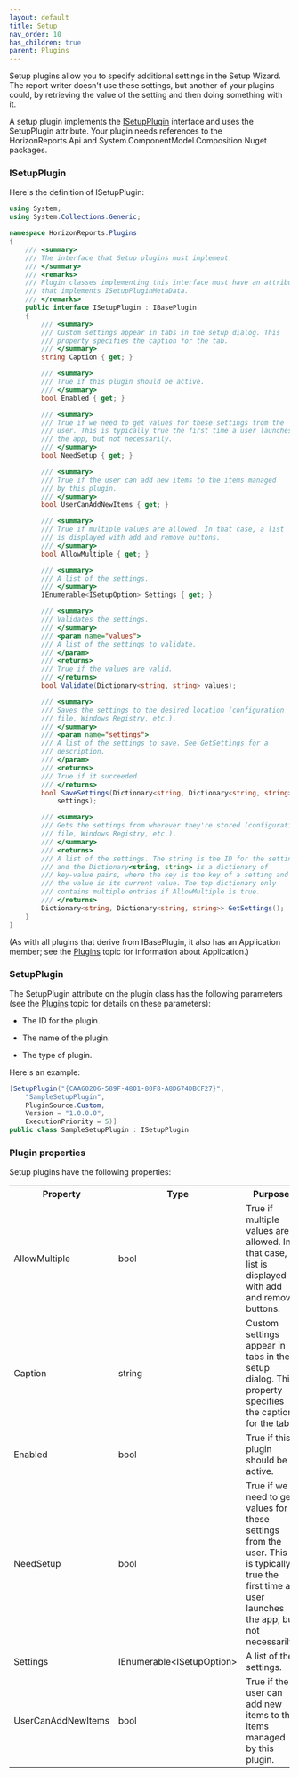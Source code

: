 ```yaml
---
layout: default
title: Setup
nav_order: 10
has_children: true
parent: Plugins
---
```


Setup plugins allow you to specify additional settings in the Setup Wizard. The report writer doesn't use these settings, but another of your plugins could, by retrieving the value of the setting and then doing something with it.

A setup plugin implements the [ISetupPlugin](vfps://Topic/Interface%20IStonefieldQuerySetupPlugin) interface and uses the SetupPlugin attribute. Your plugin needs references to the HorizonReports.Api and System.ComponentModel.Composition Nuget packages.

### ISetupPlugin
Here's the definition of ISetupPlugin:

```csharp
using System;
using System.Collections.Generic;

namespace HorizonReports.Plugins
{
    /// <summary>
    /// The interface that Setup plugins must implement.
    /// </summary>
    /// <remarks>
    /// Plugin classes implementing this interface must have an attribute
    /// that implements ISetupPluginMetaData.
    /// </remarks>
    public interface ISetupPlugin : IBasePlugin
    {
        /// <summary>
        /// Custom settings appear in tabs in the setup dialog. This
        /// property specifies the caption for the tab.
        /// </summary>
        string Caption { get; }

        /// <summary>
        /// True if this plugin should be active.
        /// </summary>
        bool Enabled { get; }

        /// <summary>
        /// True if we need to get values for these settings from the
        /// user. This is typically true the first time a user launches
        /// the app, but not necessarily.
        /// </summary>
        bool NeedSetup { get; }

        /// <summary>
        /// True if the user can add new items to the items managed
        /// by this plugin.
        /// </summary>
        bool UserCanAddNewItems { get; }

        /// <summary>
        /// True if multiple values are allowed. In that case, a list
        /// is displayed with add and remove buttons.
        /// </summary>
        bool AllowMultiple { get; }

        /// <summary>
        /// A list of the settings.
        /// </summary>
        IEnumerable<ISetupOption> Settings { get; }

        /// <summary>
        /// Validates the settings.
        /// </summary>
        /// <param name="values">
        /// A list of the settings to validate.
        /// </param>
        /// <returns>
        /// True if the values are valid.
        /// </returns>
        bool Validate(Dictionary<string, string> values);

        /// <summary>
        /// Saves the settings to the desired location (configuration
        /// file, Windows Registry, etc.).
        /// </summary>
        /// <param name="settings">
        /// A list of the settings to save. See GetSettings for a
        /// description.
        /// </param>
        /// <returns>
        /// True if it succeeded.
        /// </returns>
        bool SaveSettings(Dictionary<string, Dictionary<string, string>>
            settings);

        /// <summary>
        /// Gets the settings from wherever they're stored (configuration
        /// file, Windows Registry, etc.).
        /// </summary>
        /// <returns>
        /// A list of the settings. The string is the ID for the setting
        /// and the Dictionary<string, string> is a dictionary of
        /// key-value pairs, where the key is the key of a setting and
        /// the value is its current value. The top dictionary only
        /// contains multiple entries if AllowMultiple is true.
        /// </returns>
        Dictionary<string, Dictionary<string, string>> GetSettings();
    }
}
```

(As with all plugins that derive from IBasePlugin, it also has an Application member; see the [Plugins](vfps://Topic/_0OV0T6LZO) topic for information about Application.)

### SetupPlugin
The SetupPlugin attribute on the plugin class has the following parameters (see the [Plugins](vfps://Topic/_0OV0T6LZO) topic for details on these parameters):

* The ID for the plugin.

* The name of the plugin.

* The type of plugin.

Here's an example:

```csharp
[SetupPlugin("{CAA60206-589F-4801-80F8-A8D674DBCF27}",
    "SampleSetupPlugin",
    PluginSource.Custom,
    Version = "1.0.0.0",
    ExecutionPriority = 5)]
public class SampleSetupPlugin : ISetupPlugin
```

### Plugin properties
Setup plugins have the following properties:

<table class="detailtable table-striped">
<tr><th>Property</th><th>Type</th><th>Purpose</th>
</tr>
<tr>
<td>AllowMultiple</td>
<td>bool</td>
<td>True if multiple values are allowed. In that case, a list is displayed with add and remove buttons.</td>
</tr>
<tr>
<td>Caption</td>
<td>string</td>
<td>Custom settings appear in tabs in the setup dialog. This property specifies the caption for the tab.</td>
</tr>
<tr>
<td>Enabled</td>
<td>bool</td>
<td>True if this plugin should be active.</td>
</tr>
<tr>
<td>NeedSetup</td>
<td>bool</td>
<td>True if we need to get values for these settings from the user. This is typically true the first time a user launches the app, but not necessarily.</td>
</tr>
<tr>
<td>Settings</td>
<td>IEnumerable&lt;ISetupOption&gt;</td>
<td>A list of the settings.</td>
</tr>
<tr>
<td>UserCanAddNewItems</td>
<td>bool</td>
<td>True if the user can add new items to the items managed by this plugin.</td>
</tr>
</table>
